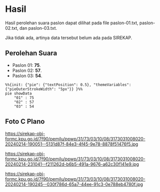 # Hasil

Hasil perolehan suara paslon dapat dilihat pada file paslon-01.txt, paslon-02.txt, dan paslon-03.txt.

Jika tidak ada, artinya data tersebut belum ada pada SIREKAP.

## Perolehan Suara

 * Paslon 01: **75**.
 * Paslon 02: **57**.
 * Paslon 03: **54**.

```mermaid
%%{init: {"pie": {"textPosition": 0.5}, "themeVariables": {"pieOuterStrokeWidth": "5px"}} }%%
pie showData
    "01" : 75
    "02" : 57
    "03" : 54
```
## Foto C Plano

https://sirekap-obj-formc.kpu.go.id/7f90/pemilu/ppwp/31/73/03/10/08/3173031008020-20240214-190051--5131d87f-84e3-4f45-9e78-8878f51476f5.jpg

https://sirekap-obj-formc.kpu.go.id/7f90/pemilu/ppwp/31/73/03/10/08/3173031008020-20240214-231041--f211262d-b6b5-491a-9676-a62c30f141e9.jpg

https://sirekap-obj-formc.kpu.go.id/7f90/pemilu/ppwp/31/73/03/10/08/3173031008020-20240214-190245--030f786d-65a7-44ee-91c3-0e788eb4780f.jpg
